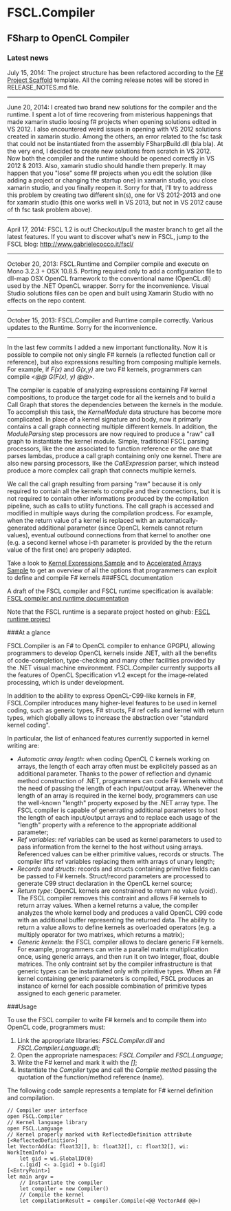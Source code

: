 FSCL.Compiler
=============

FSharp to OpenCL Compiler
-------------------------

### Latest news

July 15, 2014: The project structure has been refactored according to the <a href="https://github.com/fsprojects/ProjectScaffold">F# Project Scaffold</a> template.
All the coming release notes will be stored in RELEASE_NOTES.md file.

*****

June 20, 2014: I created two brand new solutions for the compiler and the runtime. I spent a lot of time recovering from misterious happenings that made xamarin studio loosing f# projects when opening solutions edited in VS 2012. I also encountered weird issues in opening with VS 2012 solutions created in xamarin studio. Among the others, an error related to the fsc task that could not be instantiated from the assembly FSharpBuild.dll (bla bla).
At the very end, I decided to create new solutions from scratch in VS 2012. Now both the compiler and the runtime should be opened correctly in VS 2012 & 2013. Also, xamarin studio should handle them preperly. It may happen that you "lose" some f# projects when you edit the solution (like adding a project or changing the startup one) in xamarin studio, you close xamarin studio, and you finally reopen it. Sorry for that, I'll try to address this problem by creating two different sln(s), one for VS 2012-2013 and one for xamarin studio (this one works well in VS 2013, but not in VS 2012 cause of th fsc task problem above).

*****

April 17, 2014: FSCL 1.2 is out! Checkout/pull the master branch to get all the latest features.
If you want to discover what's new in FSCL, jump to the FSCL blog: http://www.gabrielecocco.it/fscl/

*****

October 20, 2013: FSCL.Runtime and Compiler compile and execute on Mono 3.2.3 + OSX 10.8.5. 
Porting required only to add a configuration file to dll-map OSX OpenCL framework to the conventional name (OpenCL.dll) used by the .NET OpenCL wrapper. Sorry for the inconvenience.
Visual Studio solutions files can be open and built using Xamarin Studio with no effects on the repo content.

*****

October 15, 2013: FSCL.Compiler and Runtime compile correctly. Various updates to the Runtime. Sorry for the inconvenience.

*****

In the last few commits I added a new important functionality. Now it is possible to compile not only single F# kernels (a reflected function call or reference), but also expressions resulting from composing multiple kernels.
For example, if *F(x)* and *G(x,y)* are two F# kernels, programmers can compile *<@@ G(F(x), y) @@>*.

The compiler is capable of analyzing expressions containing F# kernel compositions, to produce the target code for all the kernels and to build a Call Graph that stores the dependencies between the kernels in the module.
To accomplish this task, the *KernelModule* data structure has become more complicated. In place of a kernel signature and body, now it primarly contains a call graph connecting multiple different kernels.
In addition, the *ModuleParsing* step processors are now required to produce a "raw" call graph to instantiate the kernel module. 
Simple, traditional FSCL parsing processors, like the one associated to function reference or the one that parses lambdas, produce a call graph containing only one kernel.
There are also new parsing processors, like the *CallExpression* parser, which instead produce a more complex call graph that connects multiple kernels.

We call the call graph resulting from parsing "raw" because it is only required to contain all the kernels to compile and their connections, but it is not required to contain other informations produced by the compilation pipeline, such as calls to utility functions.
The call graph is accessed and modified in multiple ways during the compilation prodcess. For example, when the return value of a kernel is replaced with an automatically-generated additional parameter (since OpenCL kernels cannot return values), eventual outbound connections from that kernel to another one (e.g. a second kernel whose i-th parameter is provided by the the return value of the first one)
are properly adapted.

Take a look to [Kernel Expressions Sample](https://github.com/GabrieleCocco/FSCL.Compiler/blob/master/KernelExpressionSample/Program.fs) and to [Accelerated Arrays Sample](https://github.com/GabrieleCocco/FSCL.Compiler/blob/master/Samples/AcceleratedArraySample/Program.fs) to get an overview of all the options that programmers can exploit to define and compile F# kernels
###FSCL documentation

A draft of the FSCL compiler and FSCL runtime specification is available: 
[FSCL compiler and runtime documentation](https://github.com/GabrieleCocco/FSCL.Compiler/blob/master/FSCL%20Documentation%20v1.0.pdf)

Note that the FSCL runtime is a separate project hosted on gihub: [FSCL runtime project](https://github.com/GabrieleCocco/FSCL.Runtime)

###At a glance

FSCL.Compiler is an F# to OpenCL compiler to enhance GPGPU, allowing programmers to develop OpenCL kernels inside .NET, with all the benefits of 
code-completion, type-checking and many other facilities provided by the .NET visual machine environment.
FSCL.Compiler currently supports all the features of OpenCL Specification v1.2 except for the image-related processing, which is under development.

In addition to the ability to express OpenCL-C99-like kernels in F#, FSCL.Compiler introduces many higher-level features to be used in kernel coding, such as generic types, F# structs,
F# ref cells and kernel with return types, which globally allows to increase the abstraction over "standard kernel coding".

In particular, the list of enhanced features currently supported in kernel writing are:

+ *Automatic array length*: when coding OpenCL C kernels working on arrays, the length of each array often must be explicitely passed as an additional parameter. Thanks to the power of reflection and dynamic method construction of .NET, programmers can code F# kernels without the need of passing the length of each input/output array. Whenever the length of an array is required in the kernel body, programmers can use the well-known "length" property exposed by the .NET array type. The FSCL compiler is capable of genenrating additional parameters to host the length of each input/output arrays and to replace each usage of the "length" property with a reference to the appropriate additional parameter;
+ *Ref variables*: ref variables can be used as kernel parameters to used to pass information from the kernel to the host without using arrays. Referenced values can be either primitive values, records or structs. The compiler lifts ref variables replacing them with arrays of unary length;
+ *Records and structs*: records and structs containing primitive fields can be passed to F# kernels. Struct/record parameters are processed to generate C99 struct declaration in the OpenCL kernel source;
+ *Return type*: OpenCL kernels are constrained to return no value (void). The FSCL compiler removes this contraint and allows F# kernels to return array values. When a kernel returns a value, the compiler analyzes the whole kernel body and produces a valid OpenCL C99 code with an additional buffer representing the returned data. The ability to return a value allows to define kernels as overloaded operators (e.g. a multiply operator for two matrixes, which returns a matrix);
+ *Generic kernels*: the FSCL compiler allows to declare generic F# kernels. For example, programmers can write a parallel matrix multiplication once, using generic arrays, and then run it on two integer, float, double matrices. The only contraint set by the compiler infrastructure is that generic types can be instantiated only with primitive types.
When an F# kernel containing generic parameters is compiled, FSCL produces an instance of kernel for each possible combination of primitive types assigned to each generic parameter. 

###Usage

To use the FSCL compiler to write F# kernels and to compile them into OpenCL code, programmers must:

1. Link the appropriate libraries: *FSCL.Compiler.dll* and *FSCL.Compiler.Language.dll*;
2. Open the appropriate namespaces: *FSCL.Compiler* and *FSCL.Language*;
3. Write the F# kernel and mark it with the *[<ReflectedDefinition>]*;
4. Instantiate the *Compiler* type and call the *Compile method* passing the quotation of the function/method reference (name).

The following code sample represents a template for F# kernel definition and compilation.

    // Compiler user interface
    open FSCL.Compiler
    // Kernel language library
    open FSCL.Lamguage
    // Kernel properly marked with ReflectedDefinition attribute
    [<ReflectedDefinition>]
    let VectorAdd(a: float32[], b: float32[], c: float32[], wi: WorkItemInfo) =
        let gid = wi.GlobalID(0)
        c.[gid] <- a.[gid] + b.[gid]
    [<EntryPoint>]
    let main argv =
        // Instantiate the compiler
        let compiler = new Compiler()
        // Compile the kernel
        let compilationResult = compiler.Compile(<@@ VectorAdd @@>)
        

